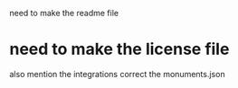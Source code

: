 need to make the readme file
# need to make the license file
also mention the integrations
correct the monuments.json
